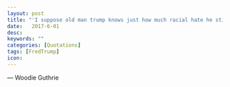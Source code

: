 ```yaml
---
layout: post
title: "'I suppose old man trump knows just how much racial hate he stirred up in the bloodpot of human hearts when he drawed that color line here at his eighteen hundred family project.'"
date:   2017-6-01
desc:
keywords: ""
categories: [Quotations]
tags: [FredTrump]
icon:
---
```

― Woodie Guthrie
